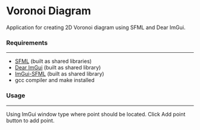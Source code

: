 Voronoi Diagram
===== 

Application for creating 2D Voronoi diagram using SFML and Dear ImGui.

### Requirements
-----
* [SFML](https://github.com/SFML/SFML) (built as shared libraries)
* [Dear ImGui](https://github.com/ocornut/imgui) (built as shared library)
* [ImGui-SFML](https://github.com/SFML/imgui-sfml) (built as shared library) 
* gcc compiler and make installed

### Usage
-----
Using ImGui window type where point should be located.
Click Add point button to add point.
